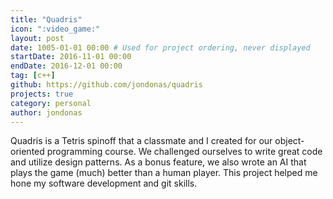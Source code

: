 ```yaml
---
title: "Quadris"
icon: ":video_game:"
layout: post
date: 1005-01-01 00:00 # Used for project ordering, never displayed
startDate: 2016-11-01 00:00
endDate: 2016-12-01 00:00
tag: [c++]
github: https://github.com/jondonas/quadris
projects: true
category: personal
author: jondonas
---
```


Quadris is a Tetris spinoff that a classmate and I created for our object-oriented programming course. We challenged ourselves to write great code and utilize design patterns. As a bonus feature, we also wrote an AI that plays the game (much) better than a human player. This project helped me hone my software development and git skills.
